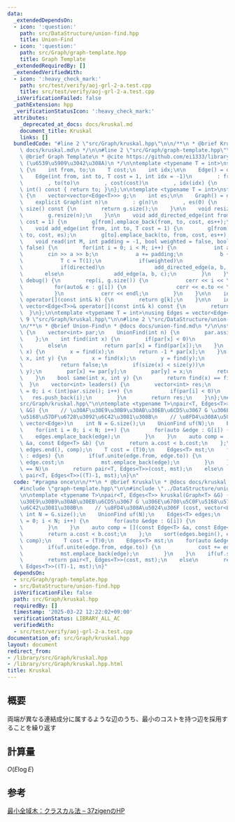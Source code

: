 ```yaml
---
data:
  _extendedDependsOn:
  - icon: ':question:'
    path: src/DataStructure/union-find.hpp
    title: Union-Find
  - icon: ':question:'
    path: src/Graph/graph-template.hpp
    title: Graph Template
  _extendedRequiredBy: []
  _extendedVerifiedWith:
  - icon: ':heavy_check_mark:'
    path: src/test/verify/aoj-grl-2-a.test.cpp
    title: src/test/verify/aoj-grl-2-a.test.cpp
  _isVerificationFailed: false
  _pathExtension: hpp
  _verificationStatusIcon: ':heavy_check_mark:'
  attributes:
    _deprecated_at_docs: docs/kruskal.md
    document_title: Kruskal
    links: []
  bundledCode: "#line 2 \"src/Graph/kruskal.hpp\"\n\n/**\n * @brief Kruskal\n * @docs\
    \ docs/kruskal.md\n */\n\n#line 2 \"src/Graph/graph-template.hpp\"\n\n/**\n *\
    \ @brief Graph Template\n * @cite https://github.com/ei1333/library/blob/master/graph/graph-template.hpp\
    \ (\u6539\u5909\u3042\u308A)\n */\n\ntemplate <typename T = int>\nstruct Edge\
    \ {\n    int from, to;\n    T cost;\n    int idx;\n\n    Edge() = default;\n\n\
    \    Edge(int from, int to, T cost = 1, int idx = -1)\n        : from(from)\n\
    \        , to(to)\n        , cost(cost)\n        , idx(idx) {\n    }\n\n    operator\
    \ int() const { return to; }\n};\n\ntemplate <typename T = int>\nstruct Graph\
    \ {\n    vector<vector<Edge<T>>> g;\n    int es;\n\n    Graph() = default;\n\n\
    \    explicit Graph(int n)\n        : g(n)\n        , es(0) {\n    }\n\n    size_t\
    \ size() const {\n        return g.size();\n    }\n\n    void resize(int n) {\n\
    \        g.resize(n);\n    }\n\n    void add_directed_edge(int from, int to, T\
    \ cost = 1) {\n        g[from].emplace_back(from, to, cost, es++);\n    }\n\n\
    \    void add_edge(int from, int to, T cost = 1) {\n        g[from].emplace_back(from,\
    \ to, cost, es);\n        g[to].emplace_back(to, from, cost, es++);\n    }\n\n\
    \    void read(int M, int padding = -1, bool weighted = false, bool directed =\
    \ false) {\n        for(int i = 0; i < M; i++) {\n            int a, b;\n    \
    \        cin >> a >> b;\n            a += padding;\n            b += padding;\n\
    \            T c = T(1);\n            if(weighted)\n                cin >> c;\n\
    \            if(directed)\n                add_directed_edge(a, b, c);\n     \
    \       else\n                add_edge(a, b, c);\n        }\n    }\n\n    void\
    \ debug() {\n        rep(i, g.size()) {\n            cerr << i << \": \";\n  \
    \          for(auto& e : g[i]) {\n                cerr << e.to << \", \";\n  \
    \          }\n            cerr << endl;\n        }\n    }\n\n    inline vector<Edge<T>>&\
    \ operator[](const int& k) {\n        return g[k];\n    }\n\n    inline const\
    \ vector<Edge<T>>& operator[](const int& k) const {\n        return g[k];\n  \
    \  }\n};\n\ntemplate <typename T = int>\nusing Edges = vector<Edge<T>>;\n#line\
    \ 9 \"src/Graph/kruskal.hpp\"\n\n#line 2 \"src/DataStructure/union-find.hpp\"\n\
    \n/**\n * @brief Union-Find\n * @docs docs/union-find.md\n */\n\nstruct UnionFind\
    \ {\n    vector<int> par;\n    UnionFind(int n) {\n        par.assign(n, -1);\n\
    \    };\n    int find(int x) {\n        if(par[x] < 0)\n            return x;\n\
    \        else\n            return par[x] = find(par[x]);\n    }\n    int size(int\
    \ x) {\n        x = find(x);\n        return -1 * par[x];\n    }\n    bool unite(int\
    \ x, int y) {\n        x = find(x);\n        y = find(y);\n        if(x == y)\n\
    \            return false;\n        if(size(x) < size(y))\n            swap(x,\
    \ y);\n        par[x] += par[y];\n        par[y] = x;\n        return true;\n\
    \    }\n    bool same(int x, int y) {\n        return find(x) == find(y);\n  \
    \  }\n    vector<int> leaders() {\n        vector<int> res;\n        for(int i\
    \ = 0; i < (int)par.size(); i++) {\n            if(par[i] < 0)\n             \
    \   res.push_back(i);\n        }\n        return res;\n    }\n};\n#line 11 \"\
    src/Graph/kruskal.hpp\"\n\ntemplate <typename T>\npair<T, Edges<T>> kruskal(Graph<T>\
    \ &G) {\n    // \u30AF\u30E9\u30B9\u30AB\u30EB\u6CD5\u3067 G \u306E\u6700\u5C0F\
    \u5168\u57DF\u6728\u3092\u6C42\u3081\u308B\n    // \u8FD4\u308A\u5024\u306F (cost,\
    \ vector<Edge>)\n    int N = G.size();\n    UnionFind uf(N);\n    Edges<T> edges;\n\
    \    for(int i = 0; i < N; i++) {\n        for(auto &edge : G[i]) {\n        \
    \    edges.emplace_back(edge);\n        }\n    }\n    auto comp = [](const Edge<T>\
    \ &a, const Edge<T> &b) {\n        return a.cost < b.cost;\n    };\n    sort(edges.begin(),\
    \ edges.end(), comp);\n    T cost = (T)0;\n    Edges<T> mst;\n    for(auto &edge\
    \ : edges) {\n        if(uf.unite(edge.from, edge.to)) {\n            cost +=\
    \ edge.cost;\n            mst.emplace_back(edge);\n        }\n    }\n    if(uf.size(0)\
    \ == N)\n        return pair<T, Edges<T>>(cost, mst);\n    else\n        return\
    \ pair<T, Edges<T>>((T)-1, mst);\n}\n"
  code: "#pragma once\n\n/**\n * @brief Kruskal\n * @docs docs/kruskal.md\n */\n\n\
    #include \"graph-template.hpp\"\n\n#include \"../DataStructure/union-find.hpp\"\
    \n\ntemplate <typename T>\npair<T, Edges<T>> kruskal(Graph<T> &G) {\n    // \u30AF\
    \u30E9\u30B9\u30AB\u30EB\u6CD5\u3067 G \u306E\u6700\u5C0F\u5168\u57DF\u6728\u3092\
    \u6C42\u3081\u308B\n    // \u8FD4\u308A\u5024\u306F (cost, vector<Edge>)\n   \
    \ int N = G.size();\n    UnionFind uf(N);\n    Edges<T> edges;\n    for(int i\
    \ = 0; i < N; i++) {\n        for(auto &edge : G[i]) {\n            edges.emplace_back(edge);\n\
    \        }\n    }\n    auto comp = [](const Edge<T> &a, const Edge<T> &b) {\n\
    \        return a.cost < b.cost;\n    };\n    sort(edges.begin(), edges.end(),\
    \ comp);\n    T cost = (T)0;\n    Edges<T> mst;\n    for(auto &edge : edges) {\n\
    \        if(uf.unite(edge.from, edge.to)) {\n            cost += edge.cost;\n\
    \            mst.emplace_back(edge);\n        }\n    }\n    if(uf.size(0) == N)\n\
    \        return pair<T, Edges<T>>(cost, mst);\n    else\n        return pair<T,\
    \ Edges<T>>((T)-1, mst);\n}"
  dependsOn:
  - src/Graph/graph-template.hpp
  - src/DataStructure/union-find.hpp
  isVerificationFile: false
  path: src/Graph/kruskal.hpp
  requiredBy: []
  timestamp: '2025-03-22 12:22:02+09:00'
  verificationStatus: LIBRARY_ALL_AC
  verifiedWith:
  - src/test/verify/aoj-grl-2-a.test.cpp
documentation_of: src/Graph/kruskal.hpp
layout: document
redirect_from:
- /library/src/Graph/kruskal.hpp
- /library/src/Graph/kruskal.hpp.html
title: Kruskal
---
```

## 概要

両端が異なる連結成分に属するような辺のうち、最小のコストを持つ辺を採用することを繰り返す

## 計算量

$O(E\log E)$

## 参考

[最小全域木：クラスカル法 – 37zigenのHP](https://37zigen.com/minimum-spanning-tree-kruskal/)